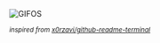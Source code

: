 <div align="justify">
<picture>
    <source media="(prefers-color-scheme: dark)" srcset="https://i.ibb.co/bMPN7vHK/output-gif.gif">
    <source media="(prefers-color-scheme: light)" srcset="https://i.ibb.co/bMPN7vHK/output-gif.gif">
    <img alt="GIFOS" src="https://i.ibb.co/bMPN7vHK/output-gif.gif">
</picture>

<sub><i>inspired from [x0rzavi/github-readme-terminal](https://github.com/x0rzavi/github-readme-terminal)</i></sub>

</div>

<!-- Image deletion URL: https://ibb.co/67mDNtvW/963d2f519c3dc363711c55caf22c12dd -->